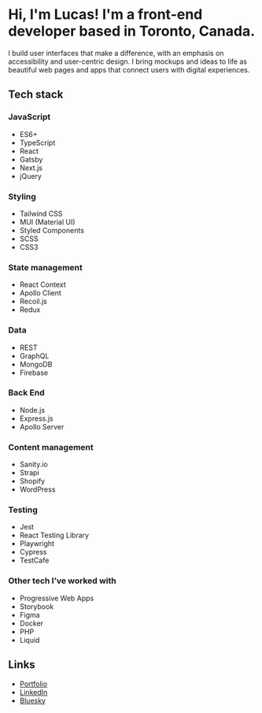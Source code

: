 # Hi, I'm Lucas! I'm a front-end developer based in Toronto, Canada.

I build user interfaces that make a difference, with an emphasis on accessibility and user-centric design. I bring mockups and ideas to life as beautiful web pages and apps that connect users with digital experiences.

## Tech stack

### JavaScript
- ES6+
- TypeScript
- React
- Gatsby
- Next.js
- jQuery

### Styling
- Tailwind CSS
- MUI (Material UI)
- Styled Components
- SCSS
- CSS3

### State management
- React Context
- Apollo Client
- Recoil.js
- Redux

### Data
- REST
- GraphQL
- MongoDB
- Firebase

### Back End
- Node.js
- Express.js
- Apollo Server

### Content management
- Sanity.io
- Strapi
- Shopify
- WordPress

### Testing
- Jest
- React Testing Library
- Playwright
- Cypress
- TestCafe

### Other tech I’ve worked with
- Progressive Web Apps
- Storybook
- Figma
- Docker
- PHP
- Liquid

## Links
- [Portfolio](https://lucassilbernagel.com/)
- [LinkedIn](https://www.linkedin.com/in/lucassilbernagel/)
- [Bluesky](https://bsky.app/profile/lucassilbernagel.com)
